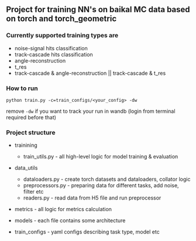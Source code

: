 ## Project for training NN's on baikal MC data based on torch and torch_geometric

### Currently supported training types are
- noise-signal hits classification
- track-cascade hits classification
- angle-reconstruction
- t_res
- track-cascade & angle-reconstruction || track-cascade & t_res 

### How to run
```
python train.py -c=train_configs/<your_config> -dw
```
remove `-dw` if you want to track your run in wandb (login from terminal required before that)

### Project structure

- trainining
    - train_utils.py - all high-level logic for model training & evaluation

- data_utils
    - dataloaders.py - create torch datasets and dataloaders, collator logic
    - preprocessors.py - preparing data for different tasks, add noise, filter etc
    - readers.py - read data from H5 file and run preprocessor

- metrics - all logic for metrics calculation 

- models - each file contains some architecture 

- train_configs - yaml configs describing task type, model etc

